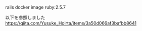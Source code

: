 rails docker image 
ruby:2.5.7

以下を参照しました
https://qiita.com/Yusuke_Hoirta/items/3a50d066af3bafbb8641
